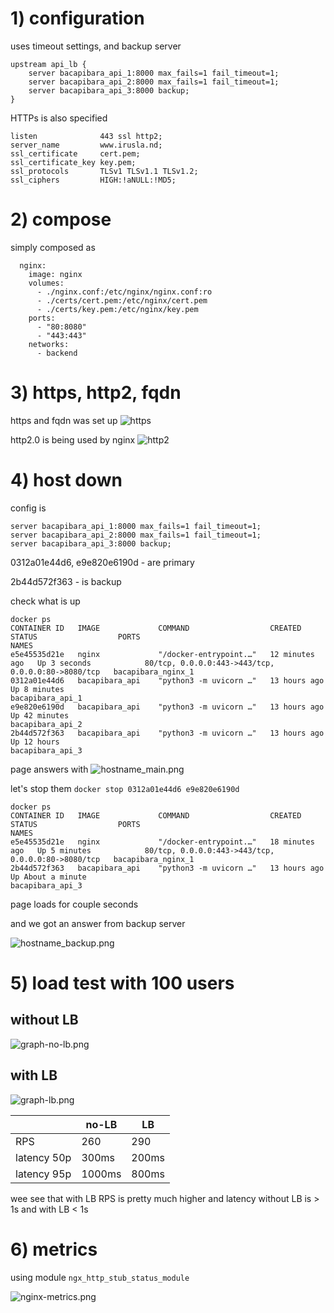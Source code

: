 
# 1) configuration

uses timeout settings, and backup server
```
upstream api_lb {
    server bacapibara_api_1:8000 max_fails=1 fail_timeout=1;
    server bacapibara_api_2:8000 max_fails=1 fail_timeout=1;
    server bacapibara_api_3:8000 backup;
}
```
HTTPs is also specified
```
listen              443 ssl http2;
server_name         www.irusla.nd;
ssl_certificate     cert.pem;
ssl_certificate_key key.pem;
ssl_protocols       TLSv1 TLSv1.1 TLSv1.2;
ssl_ciphers         HIGH:!aNULL:!MD5;
```

# 2) compose 
simply composed as
```commandline
  nginx:
    image: nginx
    volumes:
      - ./nginx.conf:/etc/nginx/nginx.conf:ro
      - ./certs/cert.pem:/etc/nginx/cert.pem
      - ./certs/key.pem:/etc/nginx/key.pem
    ports:
      - "80:8080"
      - "443:443"
    networks:
      - backend
```

# 3) https, http2, fqdn

https and fqdn was set up
![https](images/https.png)


http2.0 is being used by nginx
![http2](images/http2.png)


# 4) host down

config is 

```
server bacapibara_api_1:8000 max_fails=1 fail_timeout=1;
server bacapibara_api_2:8000 max_fails=1 fail_timeout=1;
server bacapibara_api_3:8000 backup;
```

0312a01e44d6, e9e820e6190d - are primary

2b44d572f363 - is backup

check what is up

```
docker ps
CONTAINER ID   IMAGE             COMMAND                  CREATED          STATUS                  PORTS                                                NAMES
e5e45535d21e   nginx             "/docker-entrypoint.…"   12 minutes ago   Up 3 seconds            80/tcp, 0.0.0.0:443->443/tcp, 0.0.0.0:80->8080/tcp   bacapibara_nginx_1
0312a01e44d6   bacapibara_api    "python3 -m uvicorn …"   13 hours ago     Up 8 minutes                                                                 bacapibara_api_1
e9e820e6190d   bacapibara_api    "python3 -m uvicorn …"   13 hours ago     Up 42 minutes                                                                bacapibara_api_2
2b44d572f363   bacapibara_api    "python3 -m uvicorn …"   13 hours ago     Up 12 hours                                                                  bacapibara_api_3
```

page answers with 
![hostname_main.png](images/hostname_main.png)


let's stop them `docker stop 0312a01e44d6 e9e820e6190d`

```
docker ps
CONTAINER ID   IMAGE             COMMAND                  CREATED          STATUS                  PORTS                                                NAMES
e5e45535d21e   nginx             "/docker-entrypoint.…"   18 minutes ago   Up 5 minutes            80/tcp, 0.0.0.0:443->443/tcp, 0.0.0.0:80->8080/tcp   bacapibara_nginx_1
2b44d572f363   bacapibara_api    "python3 -m uvicorn …"   13 hours ago     Up About a minute                                                            bacapibara_api_3
```

page loads for couple seconds

and we got an answer from backup server

![hostname_backup.png](images%2Fhostname_backup.png)


# 5) load test with 100 users 

## without LB

![graph-no-lb.png](images%2Fgraph-no-lb.png)

## with LB

![graph-lb.png](images%2Fgraph-lb.png)

|             | no-LB  | LB    |
|-------------|--------|-------|
| RPS         | 260    | 290   |
| latency 50p | 300ms  | 200ms |
| latency 95p | 1000ms | 800ms |

wee see that with LB RPS is pretty much higher and latency without LB is > 1s and with LB < 1s

# 6) metrics

using module `ngx_http_stub_status_module`

![nginx-metrics.png](images%2Fnginx-metrics.png)